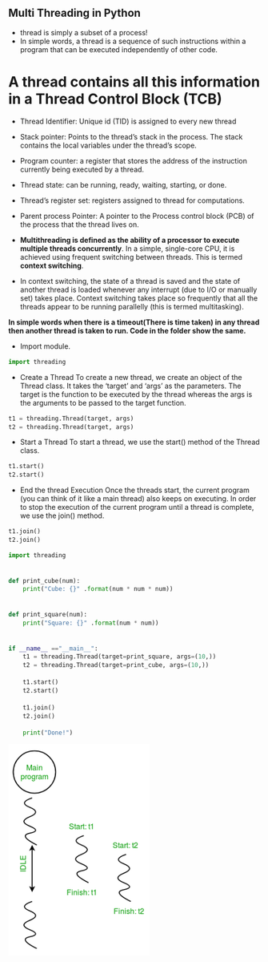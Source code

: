 ## Multi Threading in Python

- thread is simply a subset of a process!
- In simple words, a thread is a sequence of such instructions within a program that can be executed independently of other code.

# A thread contains all this information in a Thread Control Block (TCB)
- Thread Identifier: Unique id (TID) is assigned to every new thread
- Stack pointer: Points to the thread’s stack in the process. The stack contains the local variables under the thread’s scope.
- Program counter: a register that stores the address of the instruction currently being executed by a thread.
- Thread state: can be running, ready, waiting, starting, or done.
- Thread’s register set: registers assigned to thread for computations.
- Parent process Pointer: A pointer to the Process control block (PCB) of the process that the thread lives on.


- **Multithreading is defined as the ability of a processor to execute multiple threads concurrently**. 
In a simple, single-core CPU, it is achieved using frequent switching between threads. This is termed **context switching**. 
- In context switching, the state of a thread is saved and the state of another thread is loaded whenever any interrupt (due to I/O or manually set) takes place. Context switching takes place so frequently that all the threads appear to be running parallelly (this is termed multitasking).

**In simple words when there is a timeout(There is time taken) in any thread then another thread is taken to run. Code in the folder show the same.**

- Import module.
```python
import threading
```

- Create a Thread
To create a new thread, we create an object of the Thread class. It takes the ‘target’ and ‘args’ as the parameters. The target is the function to be executed by the thread whereas the args is the arguments to be passed to the target function.

```python
t1 = threading.Thread(target, args)
t2 = threading.Thread(target, args)
```

- Start a Thread
To start a thread, we use the start() method of the Thread class.
```python
t1.start()
t2.start()
```

- End the thread Execution
Once the threads start, the current program (you can think of it like a main thread) also keeps on executing. In order to stop the execution of the current program until a thread is complete, we use the join() method.
```python
t1.join()
t2.join()
```

```python
import threading


def print_cube(num):
	print("Cube: {}" .format(num * num * num))


def print_square(num):
	print("Square: {}" .format(num * num))


if __name__ =="__main__":
	t1 = threading.Thread(target=print_square, args=(10,))
	t2 = threading.Thread(target=print_cube, args=(10,))

	t1.start()
	t2.start()

	t1.join()
	t2.join()

	print("Done!")

```

![Alt text](image.png)